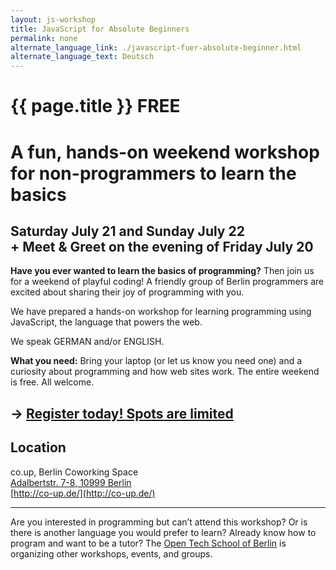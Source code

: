 ```yaml
---
layout: js-workshop
title: JavaScript for Absolute Beginners
permalink: none
alternate_language_link: ./javascript-fuer-absolute-beginner.html
alternate_language_text: Deutsch
---
```


# {{ page.title }} <span class="highlight">FREE</span>

<h1 class="subtitle">A fun, hands-on <strong>weekend workshop</strong> for non-programmers to learn the basics</h1>

## Saturday July 21 and Sunday July 22<br /> <span class="subtitle">+ Meet &amp; Greet on the evening of Friday July 20</span>

**Have you ever wanted to learn the basics of programming?** Then join us for a weekend of playful coding! A friendly group of Berlin programmers are excited about sharing their joy of programming with you.

We have prepared a hands-on workshop for learning programming using JavaScript, the language that powers the web.

We speak GERMAN and/or ENGLISH.

**What you need:** Bring your laptop (or let
us know you need one) and a curiosity about
programming and how web sites work. The entire
weekend is free. All welcome.

## → [Register today! Spots are limited](https://docs.google.com/spreadsheet/viewform?formkey=dFdOY0NHNDRlc2dIbDF2YW55UWNEYmc6MQ)

## Location

co.up, Berlin Coworking Space<br />
[Adalbertstr. 7-8, 10999 Berlin](https://maps.google.com/maps?f=q&source=s_q&hl=en&geocode=&q=Adalbertstra%C3%9Fe+7,+10999+Berlin,+Germany&sll=52.549636,13.666992&sspn=0.901874,1.851196&ie=UTF8&hq=&hnear=Adalbertstra%C3%9Fe+7,+Kreuzberg+10999+Berlin,+Germany&z=16)<br />
[http://co-up.de/](http://co-up.de/)

--------------------

Are you interested in programming but can’t attend this workshop? Or is there is another language you would prefer to learn? Already know how to program and want to be a tutor? The [Open Tech School of Berlin](http://opentechschool.org) is organizing other workshops, events, and groups.
